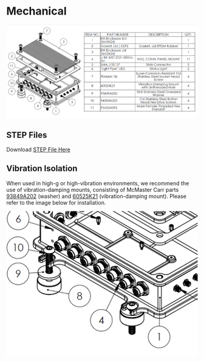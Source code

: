 # Mechanical

![Assembly](assets/assembly.png)

## STEP Files

Download [STEP File Here](assets/Donington.STEP)

## Vibration Isolation

When used in high-g or high-vibration environments, we recommend the use of vibration-damping mounts, consisting of McMaster Carr parts [93849A202](https://www.mcmaster.com/catalog/130/3678/93849A202) (washer) and [60525K21](https://www.mcmaster.com/catalog/130/1691/60525K21) (vibration-damping mount). Please refer to the image below for installation.

![Vibration Mount](assets/vibration.png)